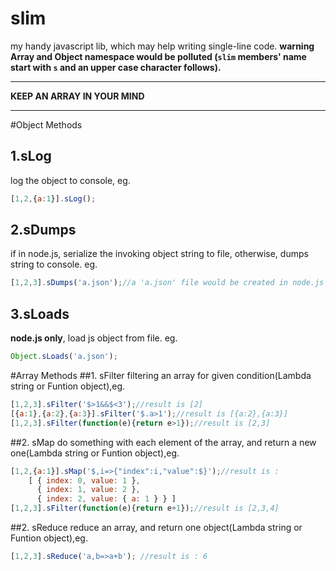 slim
====

my handy javascript lib, which may help writing single-line code.  **warning Array and Object namespace would be polluted (`slim` members' name start with `s` and an upper case character follows).**
*****************************
**KEEP AN ARRAY IN YOUR MIND**
*****************************

#Object Methods
## 1.sLog
log the object to console, eg.

```javascript
[1,2,{a:1}].sLog();
```
## 2.sDumps
if in node.js, serialize the invoking object string to file, 
otherwise, dumps string to console.
eg.

```javascript
[1,2,3].sDumps('a.json');//a 'a.json' file would be created in node.js
```
## 3.sLoads
**node.js only**, load js object from file.
eg.

```javascript
Object.sLoads('a.json');
```

#Array Methods
##1. sFilter
filtering an array for given condition(Lambda string or Funtion object),eg.

```javascript
[1,2,3].sFilter('$>1&&$<3');//result is [2]
[{a:1},{a:2},{a:3}].sFilter('$.a>1');//result is [{a:2},{a:3}]
[1,2,3].sFilter(function(e){return e>1});//result is [2,3]
```
##2. sMap
do something with each element of the array, and return a new one(Lambda string or Funtion object),eg.

```javascript
[1,2,{a:1}].sMap('$,i=>{"index":i,"value":$}');//result is :
	[ { index: 0, value: 1 },
	  { index: 1, value: 2 },
	  { index: 2, value: { a: 1 } } ]
[1,2,3].sFilter(function(e){return e+1});//result is [2,3,4]
```
##2. sReduce
reduce an array, and return one object(Lambda string or Funtion object),eg.

```javascript
[1,2,3].sReduce('a,b=>a+b'); //result is : 6
```